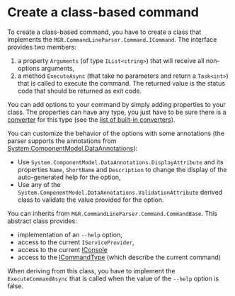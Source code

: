 ﻿# Create a class-based command

To create a class-based command, you have to create a class that implements the `MGR.CommandLineParser.Command.ICommand`.
The interface provides two members:

1. a property `Arguments` (of type `IList<string>`) that will receive all non-options arguments,
2. a method `ExecuteAsync` (that take no parameters and return a `Task<int>`) that is called to execute the command. The returned value is the status code that should be returned as exit code.

You can add options to your command by simply adding properties to your class.
The properties can have any type, you just have to be sure there is a [converter](converter.md) for this type (see the [list of built-in converters](built-in-converters.md)).

You can customize the behavior of the options with some annotations (the parser supports the annotations from [System.ComponentModel.DataAnnotations](https://docs.microsoft.com/dotnet/api/system.componentmodel.dataannotations)):

- Use `System.ComponentModel.DataAnnotations.DisplayAttribute` and its properties `Name`, `ShortName` and `Description` to change the display of the auto-generated help for the option,
- Use any of the `System.ComponentModel.DataAnnotations.ValidationAttribute` derived class to validate the value provided for the option.

You can inherits from `MGR.CommandLineParser.Command.CommandBase`.
This abstract class provides:

- implementation of an `--help` option,
- access to the current `IServiceProvider`,
- access to the current [IConsole](../console.md)
- access to the [ICommandType](../extensibility/icommandtype.md) (which describe the current command)


When deriving from this class, you have to implement the `ExecuteCommandAsync` that is called when the value of the `--help` option is false.